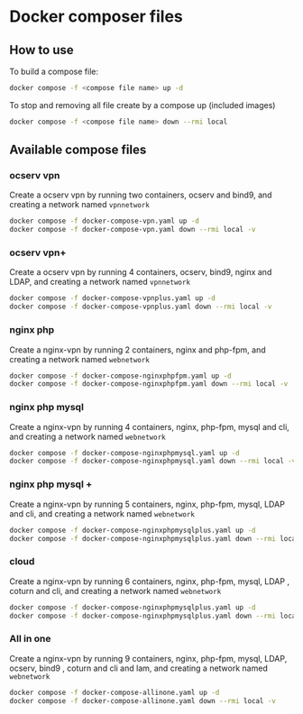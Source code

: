 # Docker composer files

## How to use

To build a compose file:

```bash
docker compose -f <compose file name> up -d
```

To stop and removing all file create by a compose up (included images)

```bash
docker compose -f <compose file name> down --rmi local
```

## Available compose files
### ocserv vpn
Create a ocserv vpn by running two containers, ocserv and bind9, and creating a network named `vpnnetwork`

```bash
docker compose -f docker-compose-vpn.yaml up -d
docker compose -f docker-compose-vpn.yaml down --rmi local -v
```

### ocserv vpn+
Create a ocserv vpn by running 4 containers, ocserv, bind9, nginx and LDAP, and creating a network named `vpnnetwork`

```bash
docker compose -f docker-compose-vpnplus.yaml up -d
docker compose -f docker-compose-vpnplus.yaml down --rmi local -v
```


### nginx php
Create a nginx-vpn by running 2 containers, nginx and php-fpm, and creating a network named `webnetwork`

```bash
docker compose -f docker-compose-nginxphpfpm.yaml up -d
docker compose -f docker-compose-nginxphpfpm.yaml down --rmi local -v
```

### nginx php mysql
Create a nginx-vpn by running 4 containers, nginx, php-fpm, mysql and cli, and creating a network named `webnetwork`

```bash
docker compose -f docker-compose-nginxphpmysql.yaml up -d
docker compose -f docker-compose-nginxphpmysql.yaml down --rmi local -v
```

### nginx php mysql +
Create a nginx-vpn by running 5 containers, nginx, php-fpm, mysql, LDAP and cli, and creating a network named `webnetwork`

```bash
docker compose -f docker-compose-nginxphpmysqlplus.yaml up -d
docker compose -f docker-compose-nginxphpmysqlplus.yaml down --rmi local -v
```

### cloud
Create a nginx-vpn by running 6 containers, nginx, php-fpm, mysql, LDAP , coturn and cli, and creating a network named `webnetwork`

```bash
docker compose -f docker-compose-nginxphpmysqlplus.yaml up -d
docker compose -f docker-compose-nginxphpmysqlplus.yaml down --rmi local -v
```

### All in one
Create a nginx-vpn by running 9 containers, nginx, php-fpm, mysql, LDAP, ocserv, bind9 , coturn and cli and lam, and creating a network named `webnetwork`

```bash
docker compose -f docker-compose-allinone.yaml up -d
docker compose -f docker-compose-allinone.yaml down --rmi local -v
```
